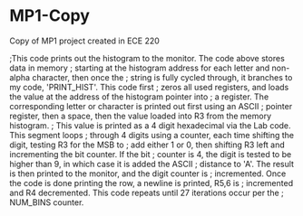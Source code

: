 # MP1-Copy
Copy of MP1 project created in ECE 220

;This code prints out the histogram to the monitor. The code above stores data in memory 
; starting at the histogram address for each letter and non-alpha character, then once the 
; string is fully cycled through, it branches to my code, 'PRINT_HIST'. This code first 
; zeros all used registers, and loads the value at the address of the histogram pointer into 
; a register. The corresponding letter or character is printed out first using an ASCII 
; pointer register, then a space, then the value loaded into R3 from the memory histogram. 
; This value is printed as a 4 digit hexadecimal via the Lab code. This segment loops 
; through 4 digits using a counter, each time shifting the digit, testing R3 for the MSB to 
; add either 1 or 0, then shifting R3 left and incrementing the bit counter. If the bit 
; counter is 4, the digit is tested to be higher than 9, in which case it is added the ASCII 
; distance to 'A'. The result is then printed to the monitor, and the digit counter is 
; incremented. Once the code is done printing the row, a newline is printed, R5,6 is 
; incremented and R4 decremented. This code repeats until 27 iterations occur per the 
; NUM_BINS counter.
